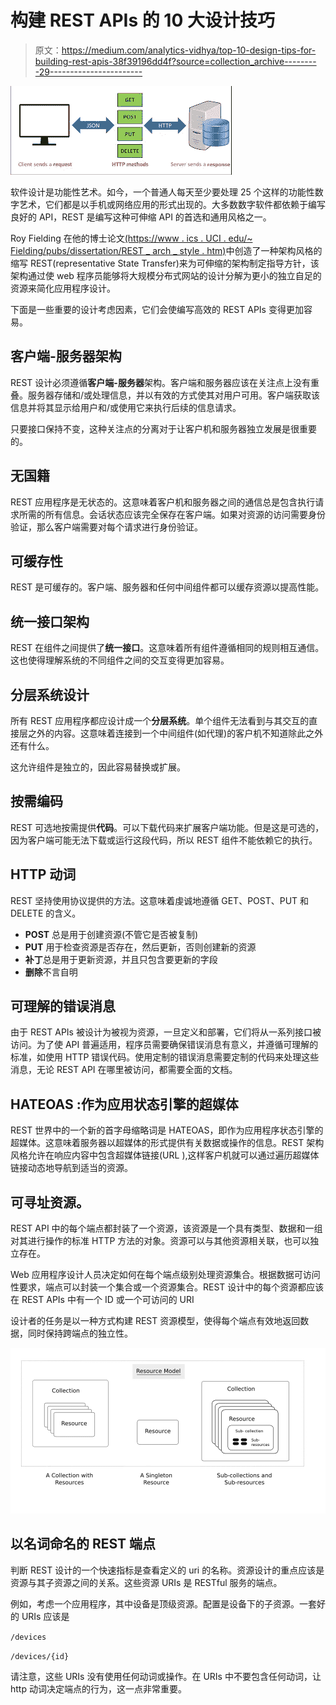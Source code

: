 # 构建 REST APIs 的 10 大设计技巧

> 原文：<https://medium.com/analytics-vidhya/top-10-design-tips-for-building-rest-apis-38f39196dd4f?source=collection_archive---------29----------------------->

![](img/b3a6d7108ca35f576f90610b212773a5.png)

软件设计是功能性艺术。如今，一个普通人每天至少要处理 25 个这样的功能性数字艺术，它们都是以手机或网络应用的形式出现的。大多数数字软件都依赖于编写良好的 API，REST 是编写这种可伸缩 API 的首选和通用风格之一。

Roy Fielding 在他的博士论文[(https://www . ics . UCI . edu/~ Fielding/pubs/dissertation/REST _ arch _ style . htm)](https://www.ics.uci.edu/~fielding/pubs/dissertation/rest_arch_style.htm)中创造了一种架构风格的缩写 REST(representative State Transfer)来为可伸缩的架构制定指导方针，该架构通过使 web 程序员能够将大规模分布式网站的设计分解为更小的独立自足的资源来简化应用程序设计。

下面是一些重要的设计考虑因素，它们会使编写高效的 REST APIs 变得更加容易。

## **客户端-服务器架构**

REST 设计必须遵循**客户端-服务器**架构。客户端和服务器应该在关注点上没有重叠。服务器存储和/或处理信息，并以有效的方式使其对用户可用。客户端获取该信息并将其显示给用户和/或使用它来执行后续的信息请求。

只要接口保持不变，这种关注点的分离对于让客户机和服务器独立发展是很重要的。

## 无国籍

REST 应用程序是无状态的。这意味着客户机和服务器之间的通信总是包含执行请求所需的所有信息。会话状态应该完全保存在客户端。如果对资源的访问需要身份验证，那么客户端需要对每个请求进行身份验证。

## 可缓存性

REST 是可缓存的。客户端、服务器和任何中间组件都可以缓存资源以提高性能。

## **统一接口架构**

REST 在组件之间提供了**统一接口**。这意味着所有组件遵循相同的规则相互通信。这也使得理解系统的不同组件之间的交互变得更加容易。

## 分层系统设计

所有 REST 应用程序都应设计成一个**分层系统**。单个组件无法看到与其交互的直接层之外的内容。这意味着连接到一个中间组件(如代理)的客户机不知道除此之外还有什么。

这允许组件是独立的，因此容易替换或扩展。

## **按需编码**

REST 可选地按需提供**代码**。可以下载代码来扩展客户端功能。但是这是可选的，因为客户端可能无法下载或运行这段代码，所以 REST 组件不能依赖它的执行。

## HTTP 动词

REST 坚持使用协议提供的方法。这意味着虔诚地遵循 GET、POST、PUT 和 DELETE 的含义。

*   **POST** 总是用于创建资源(不管它是否被复制)
*   **PUT** 用于检查资源是否存在，然后更新，否则创建新的资源
*   **补丁**总是用于更新资源，并且只包含要更新的字段
*   **删除**不言自明

## 可理解的错误消息

由于 REST APIs 被设计为被视为资源，一旦定义和部署，它们将从一系列接口被访问。为了使 API 普遍适用，程序员需要确保错误消息有意义，并遵循可理解的标准，如使用 HTTP 错误代码。使用定制的错误消息需要定制的代码来处理这些消息，无论 REST API 在哪里被访问，都需要全面的文档。

## **HATEOAS** :作为应用状态引擎的超媒体

REST 世界中的一个新的首字母缩略词是 HATEOAS，即作为应用程序状态引擎的超媒体。这意味着服务器以超媒体的形式提供有关数据或操作的信息。REST 架构风格允许在响应内容中包含超媒体链接(URL ),这样客户机就可以通过遍历超媒体链接动态地导航到适当的资源。

## 可寻址资源。

REST API 中的每个端点都封装了一个资源，该资源是一个具有类型、数据和一组对其进行操作的标准 HTTP 方法的对象。资源可以与其他资源相关联，也可以独立存在。

Web 应用程序设计人员决定如何在每个端点级别处理资源集合。根据数据可访问性要求，端点可以封装一个集合或一个资源集合。REST 设计中的每个资源都应该在 REST APIs 中有一个 ID 或一个可访问的 URI

设计者的任务是以一种方式构建 REST 资源模型，使得每个端点有效地返回数据，同时保持跨端点的独立性。

![](img/73af79881971a0236344432c44c515d7.png)

## 以名词命名的 REST 端点

判断 REST 设计的一个快速指标是查看定义的 uri 的名称。资源设计的重点应该是资源与其子资源之间的关系。这些资源 URIs 是 RESTful 服务的端点。

例如，考虑一个应用程序，其中设备是顶级资源。配置是设备下的子资源。一套好的 URIs 应该是

`/devices`

`/devices/{id}`

请注意，这些 URIs 没有使用任何动词或操作。在 URIs 中不要包含任何动词，让 http 动词决定端点的行为，这一点非常重要。